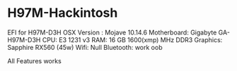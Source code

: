 # H97M-Hackintosh
EFI for H97M-D3H
OSX Version :  Mojave 10.14.6 
Motherboard: Gigabyte GA-H97M-D3H 
CPU: E3 1231 v3
RAM: 16 GB 1600(xmp) MHz DDR3
Graphics: Sapphire RX560 (45w)
Wifi: Null
Bluetooth: work oob


All Features works

